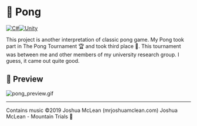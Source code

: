 # 🏓 Pong

[![C#](https://img.shields.io/badge/c%23-%23239120.svg?style=for-the-badge&logo=c-sharp&logoColor=white)](https://docs.microsoft.com/en-us/dotnet/csharp/)[![Unity](https://img.shields.io/badge/unity-%23000000.svg?style=for-the-badge&logo=unity&logoColor=white)](https://unity.com/)

This project is another interpretation of classic pong game. My Pong took part in The Pong Tournament 🏆 and took third place 🥉. This tournament was between me and other members of my university research group. I guess, it came out quite good. 


## 👀 Preview

![pong_preview.gif](pong_preview.gif)

---

Contains music ©2019 Joshua McLean (mrjoshuamclean.com)
Joshua McLean - Mountain Trials 🎵 
